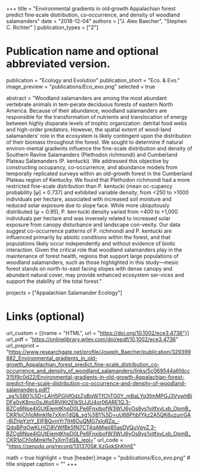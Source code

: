 +++
title = "Environmental gradients in old‐growth Appalachian forest predict fine‐scale distribution, co‐occurrence, and density of woodland salamanders"
date = "2018-12-04"
authors = ["J. Alex Baecher", "Stephen C. Richter" ]
publication_types = ["2"]

# Publication name and optional abbreviated version.
publication = "Ecology and Evolution"
publication_short = "Eco. & Evo."
image_preview = "publications/Eco_evo.png"
selected = true

abstract = "Woodland salamanders are among the most abundant vertebrate animals in tem-perate deciduous forests of eastern North America. Because of their abundance, woodland  salamanders  are  responsible  for  the  transformation  of  nutrients  and translocation  of  energy  between  highly  disparate  levels  of  trophic  organization: detrital food webs and high-order predators. However, the spatial extent of wood-land salamanders’ role in the ecosystem is likely contingent upon the distribution of their  biomass throughout  the  forest.  We sought  to  determine  if  natural  environ-mental  gradients  influence  the  fine-scale  distribution  and  density  of  Southern Ravine Salamanders (Plethodon richmondi) and Cumberland Plateau Salamanders (P. kentucki). We addressed this objective by constructing occupancy, co-occurrence, and  abundance  models  from  temporally  replicated  surveys  within  an  old-growth forest  in  the  Cumberland  Plateau  region  of  Kentucky.  We  found  that  Plethodon richmondi had  a more restricted fine-scale distribution than  P. kentucki (mean oc-cupancy probability [𝜓] = 0.737) and exhibited variable density, from <250 to >1000 individuals per hectare, associated with increased soil moisture and reduced solar exposure due to slope face. While more ubiquitously distributed (𝜓 = 0.95), P. ken‐tucki density varied from <400 to >1,000 individuals per hectare and was inversely related to increased solar exposure from  canopy disturbance and landscape con-vexity. Our data suggest co-occurrence patterns of P. richmondi and P. kentucki are influenced  primarily by abiotic conditions within  the  forest, and  that  populations likely  occur independently and  without  evidence of biotic  interaction.  Given  the critical role that  woodland salamanders play in the  maintenance  of forest health, regions  that  support  large  populations  of  woodland  salamanders,  such  as  those highlighted in this study—mesic forest stands on north-to-east facing slopes with dense canopy and abundant natural cover, may provide enhanced ecosystem ser-vices and support the stability of the total forest."

projects = ["Appalachian Salamander Ecology"]

# Links (optional)
url_custom = [{name = "HTML", url = "https://doi.org/10.1002/ece3.4736"}]
url_pdf = "https://onlinelibrary.wiley.com/doi/epdf/10.1002/ece3.4736"
url_preprint = "https://www.researchgate.net/profile/Joseph_Baecher/publication/329399882_Environmental_gradients_in_old-growth_Appalachian_forest_predict_fine-scale_distribution_co-occurrence_and_density_of_woodland_salamanders/links/5c069544a6fdcc315f9c0d22/Environmental-gradients-in-old-growth-Appalachian-forest-predict-fine-scale-distribution-co-occurrence-and-density-of-woodland-salamanders.pdf?_sg%5B0%5D=LAH5PGIjif0dzZgBqWTfChTG0Y_mBaLYq3fmMPGJ3VywhBjDFa0vK8mc0sJKq5RVIKt2EIkStJJU4or06ARE1Q.3-BZCg9Nse4lGUtEjemtKhpD0LPe6FnxibofW3WIJ6yOs8ys1vitfxvLxb_OpmB_CKR1oCh1oMmkIfe7xXmTdQ&_sg%5B1%5D=uU68PhbfYkz2A5QK6uzurrGA-8lZHpYztY_EIFBQvniYr7IH6OuQMG7sIoRZq_-QdqBPqOwKLHlZi8VWfBk5fN7CT4qAMwij85asDVQuVpyZ.3-BZCg9Nse4lGUtEjemtKhpD0LPe6FnxibofW3WIJ6yOs8ys1vitfxvLxb_OpmB_CKR1oCh1oMmkIfe7xXmTdQ&_iepl="
url_code = "https://zenodo.org/record/1313705#.XzGokShKhhE"


math = true
highlight = true
[header]
image = "publications/Eco_evo.png" # title snippet
caption = ""
+++
